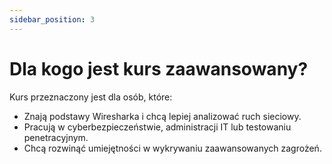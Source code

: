 ```yaml
---
sidebar_position: 3
---
```


# Dla kogo jest kurs zaawansowany?

Kurs przeznaczony jest dla osób, które:

* Znają podstawy Wiresharka i chcą lepiej analizować ruch sieciowy.  
* Pracują w cyberbezpieczeństwie, administracji IT lub testowaniu penetracyjnym.  
* Chcą rozwinąć umiejętności w wykrywaniu zaawansowanych zagrożeń.